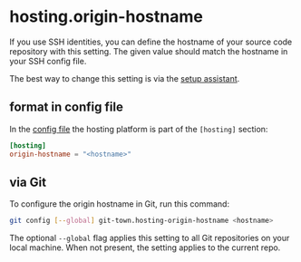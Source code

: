 # hosting.origin-hostname

If you use SSH identities, you can define the hostname of your source code
repository with this setting. The given value should match the hostname in your
SSH config file.

The best way to change this setting is via the
[setup assistant](../configuration.md).

## format in config file

In the [config file](../configuration-file.md) the hosting platform is part of
the `[hosting]` section:

```toml
[hosting]
origin-hostname = "<hostname>"
```

## via Git

To configure the origin hostname in Git, run this command:

```bash
git config [--global] git-town.hosting-origin-hostname <hostname>
```

The optional `--global` flag applies this setting to all Git repositories on
your local machine. When not present, the setting applies to the current repo.
